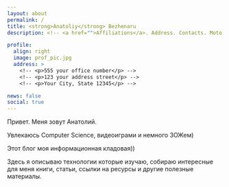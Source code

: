 ```yaml
---
layout: about
permalink: /
title: <strong>Anatoliy</strong> Bezhenaru
description: <!-- <a href="">Affiliations</a>. Address. Contacts. Moto. Etc. -->

profile:
  align: right
  image: prof_pic.jpg
  address: >
    <!-- <p>555 your office number</p> -->
    <!-- <p>123 your address street</p> -->
    <!-- <p>Your City, State 12345</p> -->

news: false
social: true
---
```


<p>Привет. Меня зовут Анатолий.</p>
Увлекаюсь Computer Science, видеоиграми и немного ЗОЖем)

Этот блог моя информационная кладовая))

Здесь я описываю технологии которые изучаю, собираю интересные для меня книги, статьи, ссылки на ресурсы и другие полезные материалы.

